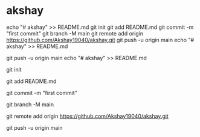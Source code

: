 # akshay
echo "# akshay" >> README.md
git init
git add README.md
git commit -m "first commit"
git branch -M main
git remote add origin https://github.com/Akshay19040/akshay.git
git push -u origin main
echo "# akshay" >> README.md












git push -u origin main
echo "# akshay" >> README.md

git init

git add README.md

git commit -m "first commit"

git branch -M main

git remote add origin https://github.com/Akshay19040/akshay.git

git push -u origin main
